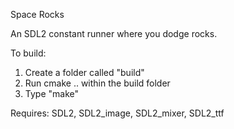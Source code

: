 Space Rocks

An SDL2 constant runner where you dodge rocks.

To build:
1. Create a folder called "build"
2. Run cmake .. within the build folder
3. Type "make"

Requires:
SDL2, SDL2_image, SDL2_mixer, SDL2_ttf
